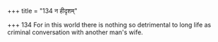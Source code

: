 +++
title = "134 न हीदृशम्"

+++
134	For in this world there is nothing so detrimental to long life as criminal conversation with another man's wife.
